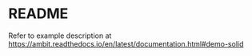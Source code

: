 # README #

Refer to example description at https://ambit.readthedocs.io/en/latest/documentation.html#demo-solid
